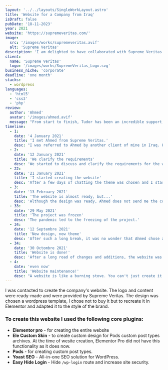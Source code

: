 ```yaml
---
layout: '../../layouts/SingleWorkLayout.astro'
title: 'Website for a Company from Iraq'
isDraft: false
pubDate: '18-11-2023'
year: 2021
website: 'https://supremeveritas.com/'
image:
  src: '/images/works/supremeveritas.avif'
  alt: 'Supreme Veritas'
description: 'I am delighted to have collaborated with Supreme Veritas to create their website, giving them a site that perfectly aligns with their brand and informs potential clients about the wide range of services they offer.'
client:
  name: 'Supreme Veritas'
  logo: '/images/works/SupremeVeritas_Logo.svg'
business_niche: 'corporate'
deadline: 'one month'
stacks:
  - wordpress
languages:
  - 'html5'
  - 'css3'
  - 'php'
review:
  author: 'Ahmed'
  avatar: '/images/ahmed.avif'
  message: "From start to finish, Tudor has been an incredible support, going above and beyond our expectations every step of the way. What stood out was not just the personal and friendly experience, but also Tudor's knack for capturing and expressing our core messages in such imaginative and creative ways. It felt like Tudor truly grasped our client's website needs, complementing our vision flawlessly. Reliable, professional, and incredibly easy to collaborate with, Tudor earns my highest recommendation. We're eager to keep our collaboration going strong!"
timeline:
  - 1:
    date: '4 January 2021'
    title: 'I met Ahmed from Supreme Veritas.'
    desc: "I was referred to Ahmed by another client of mine in Iraq. He contacted me on WhatsApp and that's how our collaboration began."
  - 2:
    date: '12 January 2021'
    title: 'We clarify the requirements'
    desc: 'We started to discuss and clarify the requirements for the website. Hosting, domain, design, theme, price, plugins, deadline, and many other requirements.'
  - 22:
    date: '21 January 2021'
    title: 'I started creating the website'
    desc: 'After a few days of chatting the theme was chosen and I started to create the website on WordPress with Elementor.'
  - 3:
    date: '13 February 2021'
    title: 'The website is almost ready, but...'
    desc: 'Although the design was ready, Ahmed does not send me the content to complete the project. I keep waiting...'
  - 33:
    date: '29 May 2021'
    title: 'The project was frozen'
    desc: 'The pandemic led to the freezing of the project.'
  - 34:
    date: '12 Septembre 2021'
    title: 'New design, new theme'
    desc: 'After such a long break, it was no wonder that Ahmed chose a new different design theme.'
  - 34:
    date: '30 Octombre 2021'
    title: 'Website is done!'
    desc: 'After a long road of changes and additions, the website was finally completed.'
  - 4:
    date: 'even now'
    title: 'Website maintenance!'
    desc: "A website is like a burning stove. You can't just create it and let it run on its own. Something unexpected can always happen. And I make sure that it works as it should, and when necessary I intervene with quick actions."
---
```


I was contacted to create the company's website. The logo and content were ready-made and were provided by Supreme Veritas. The design was chosen a wordpress template, I chose not to buy it but to recreate it in Elementor and adapted it to the style of the brand.

### To create this website I used the following core plugins:

- **Elementor pro** - for creating the entire website
- **Ele Custom Skin** - to create custom design for Pods custom post types archives. At the time of wesite creation, Elementor Pro did not have this functionality as it does now.
- **Pods** - for creating custom post types.
- **Yoast SEO** - All-in-one SEO solution for WordPress.
- **Easy Hide Login** - Hide `/wp-login` route and increase site security.
